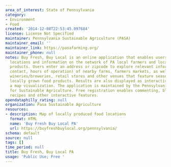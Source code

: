 ```yaml
---
area_of_interest: State of Pennsylvania
category:
- Environment
- Food
created: '2014-12-08T22:53:45.097684'
license: License Not Specified
maintainer: Pennsylvania Sustainable Agriculture (PASA)
maintainer_email: ''
maintainer_link: https://pasafarming.org/
maintainer_phone: null
notes: Buy Fresh, Buy Local is an online application that enables users to access
  locations and information on the network of PA local farmers and locally grown food
  products. Users enter an address or zipcode to explore relevant information (proximity,
  contact, hours of operation) of nearby farms, farmers markets, as well as restaurants,
  wineries/breweries, retail stores and other venues that feature seasonal and/or
  locally grown food products. Results are also displayed as interactive points on
  a map visualization. The application is maintained by the Pennsylvania Association
  for Sustainable Agriculture. Free registration enables commenting, blogging, uploading
  recipes and other interactive features.
opendataphilly_rating: null
organization: Pasa Sustainable Agriculture
resources:
- description: Map of locally produced food locations
  format: HTML
  name: 'Buy Fresh Buy Local PA'
  url: https://buyfreshbuylocal.org/pennsylvania/
schema: default
source: null
tags: []
time_period: null
title: Buy Fresh, Buy Local PA
usage: 'Public Use; Free '
---
```

